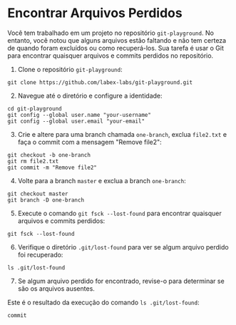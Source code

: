 # Encontrar Arquivos Perdidos

Você tem trabalhado em um projeto no repositório `git-playground`. No entanto, você notou que alguns arquivos estão faltando e não tem certeza de quando foram excluídos ou como recuperá-los. Sua tarefa é usar o Git para encontrar quaisquer arquivos e commits perdidos no repositório.

1. Clone o repositório `git-playground`:

```shell
git clone https://github.com/labex-labs/git-playground.git
```

2. Navegue até o diretório e configure a identidade:

```shell
cd git-playground
git config --global user.name "your-username"
git config --global user.email "your-email"
```

3. Crie e altere para uma branch chamada `one-branch`, exclua `file2.txt` e faça o commit com a mensagem "Remove file2":

```shell
git checkout -b one-branch
git rm file2.txt
git commit -m "Remove file2"
```

4. Volte para a branch `master` e exclua a branch `one-branch`:

```shell
git checkout master
git branch -D one-branch
```

5. Execute o comando `git fsck --lost-found` para encontrar quaisquer arquivos e commits perdidos:

```shell
git fsck --lost-found
```

6. Verifique o diretório `.git/lost-found` para ver se algum arquivo perdido foi recuperado:

```shell
ls .git/lost-found
```

7. Se algum arquivo perdido for encontrado, revise-o para determinar se são os arquivos ausentes.

Este é o resultado da execução do comando `ls .git/lost-found`:

```shell
commit
```
